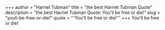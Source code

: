 +++
author = "Harriet Tubman"
title = "the best Harriet Tubman Quote"
description = "the best Harriet Tubman Quote: You'll be free or die!"
slug = "youll-be-free-or-die!"
quote = '''You'll be free or die!'''
+++
You'll be free or die!
